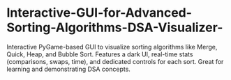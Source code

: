 # Interactive-GUI-for-Advanced-Sorting-Algorithms-DSA-Visualizer-
Interactive PyGame-based GUI to visualize sorting algorithms like Merge, Quick, Heap, and Bubble Sort. Features a dark UI, real-time stats (comparisons, swaps, time), and dedicated controls for each sort. Great for learning and demonstrating DSA concepts.
